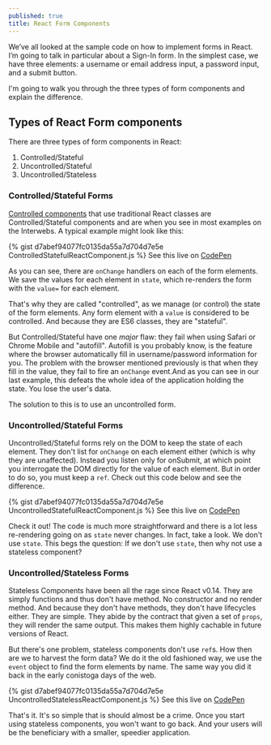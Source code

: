 ```yaml
---
published: true
title: React Form Components
---
```


We’ve all looked at the sample code on how to implement forms in React.
I’m going to talk in particular about a Sign-In form. In the simplest case,
we have three elements: a username or email address input, a password input, and a submit button.

I'm going to walk you through the three types of form components and explain the difference.

## Types of React Form components

There are three types of form components in React:

1. Controlled/Stateful
2. Uncontrolled/Stateful
3. Uncontrolled/Stateless


### Controlled/Stateful Forms

[Controlled components](https://facebook.github.io/react/docs/forms.html#controlled-components) that use
traditional React classes are Controlled/Stateful components and are when you see in most examples on the Interwebs.
A typical example might look like this:

{% gist d7abef94077fc0135da55a7d704d7e5e ControlledStatefulReactComponent.js %}
See this live on [CodePen](http://codepen.io/donavon/pen/vKxGLM?editors=0010)

As you can see, there are `onChange` handlers on each of the form elements.
We save the values for each element in `state`, which re-renders the form with the `value=` for each element.

That's why they are called "controlled", as we manage (or control) the state of the form elements. Any form element with a `value` is considered to be controlled. And because they are ES6 classes, they are "stateful".

But Controlled/Stateful have one _major_ flaw: they fail when using Safari or Chrome Mobile and "autofill".
Autofill is you probably know, is the feature where the browser automatically fill in username/password
information for you. The problem with the browser mentioned previously is that when they fill in the value,
they fail to fire an `onChange` event.And as you can see in our last example, this defeats the whole idea of the
application holding the state. You lose the user's data.

The solution to this is to use an uncontrolled form.

### Uncontrolled/Stateful Forms

Uncontrolled/Stateful forms rely on the DOM to keep the state of each element. They don't list for `onChange`
on each element either (which is why they are unaffected). Instead you listen only for onSubmit,
at which point you interrogate the DOM directly for the value of each element. But in order to do so,
you must keep a `ref`. Check out this code below and see the difference.

{% gist d7abef94077fc0135da55a7d704d7e5e UncontrolledStatefulReactComponent.js %}
See this live on [CodePen](http://codepen.io/donavon/pen/pbeEJM?editors=0010)

Check it out! The code is much more straightforward and there is a lot less re-rendering going on
as `state` never changes. In fact, take a look. We don't use `state`. This begs the question:
If we don't use `state`, then why not use a stateless component?

### Uncontrolled/Stateless Forms

Stateless Components have been all the rage since React v0.14. They are simply functions and thus don't
have method. No constructor and no render method. And because they don't have methods,
they don't have lifecycles either. They are simple. They abide by the contract that given a set of
`props`, they will render the same output. This makes them highly cachable in future versions of React.

But there's one problem, stateless components don't use `ref`s. How then are we to harvest the
form data? We do it the old fashioned way, we use the `event` object to find the form elements by name.
The same way you did it back in the early conistoga days of the web.

{% gist d7abef94077fc0135da55a7d704d7e5e UncontrolledStatelessReactComponent.js %}
See this live on [CodePen](http://codepen.io/donavon/pen/yJMaOL?editors=0010)

That's it. It's so simple that is should almost be a crime. Once you start using stateless components,
you won't want to go back. And your users will be the beneficiary with a smaller, speedier application.
